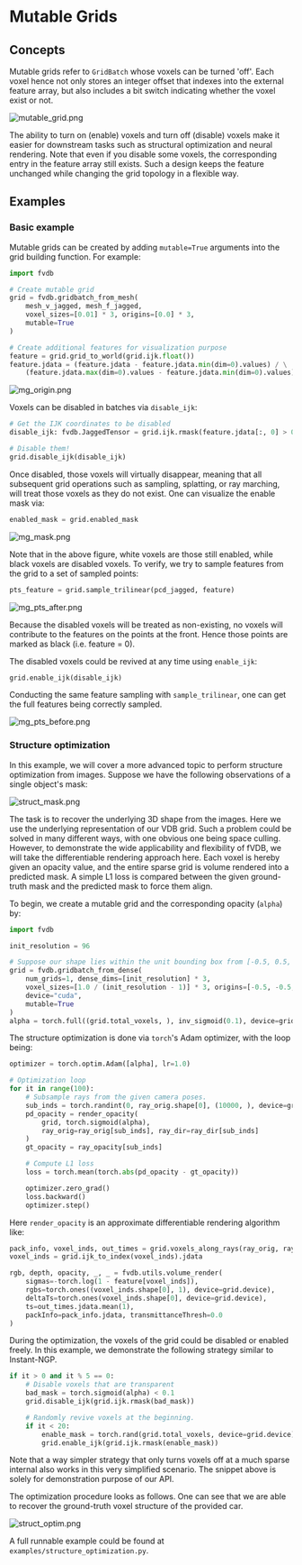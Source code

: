 # Mutable Grids

## Concepts

Mutable grids refer to `GridBatch` whose voxels can be turned 'off'.
Each voxel hence not only stores an integer offset that indexes into the external feature array, but also includes a bit switch indicating whether the voxel exist or not.

![mutable_grid.png](../imgs/fig/mutable_grid.png)

The ability to turn on (enable) voxels and turn off (disable) voxels make it easier for downstream tasks such as structural optimization and neural rendering.
Note that even if you disable some voxels, the corresponding entry in the feature array still exists.
Such a design keeps the feature unchanged while changing the grid topology in a flexible way.

## Examples

### Basic example

Mutable grids can be created by adding `mutable=True` arguments into the grid building function.
For example:

```python
import fvdb

# Create mutable grid
grid = fvdb.gridbatch_from_mesh(
    mesh_v_jagged, mesh_f_jagged,
    voxel_sizes=[0.01] * 3, origins=[0.0] * 3,
    mutable=True
)

# Create additional features for visualization purpose
feature = grid.grid_to_world(grid.ijk.float())
feature.jdata = (feature.jdata - feature.jdata.min(dim=0).values) / \
    (feature.jdata.max(dim=0).values - feature.jdata.min(dim=0).values)
```

![mg_origin.png](../imgs/fig/mg_origin.png)

Voxels can be disabled in batches via `disable_ijk`:

```python
# Get the IJK coordinates to be disabled
disable_ijk: fvdb.JaggedTensor = grid.ijk.rmask(feature.jdata[:, 0] > 0.5)

# Disable them!
grid.disable_ijk(disable_ijk)
```

Once disabled, those voxels will virtually disappear, meaning that all subsequent grid operations such as sampling, splatting, or ray marching, will treat those voxels as they do not exist.
One can visualize the enable mask via:

```python
enabled_mask = grid.enabled_mask
```

![mg_mask.png](../imgs/fig/mg_mask.png)

Note that in the above figure, white voxels are those still enabled, while black voxels are disabled voxels.
To verify, we try to sample features from the grid to a set of sampled points:

```python
pts_feature = grid.sample_trilinear(pcd_jagged, feature)
```

![mg_pts_after.png](../imgs/fig/mg_pts_after.png)

Because the disabled voxels will be treated as non-existing, no voxels will contribute to the features on the points at the front. Hence those points are marked as black (i.e. feature = 0).

The disabled voxels could be revived at any time using `enable_ijk`:

```python
grid.enable_ijk(disable_ijk)
```

Conducting the same feature sampling with `sample_trilinear`, one can get the full features being correctly sampled.

![mg_pts_before.png](../imgs/fig/mg_pts_before.png)

### Structure optimization

In this example, we will cover a more advanced topic to perform structure optimization from images.
Suppose we have the following observations of a single object's mask:

![struct_mask.png](../imgs/fig/struct_mask.png)

The task is to recover the underlying 3D shape from the images. Here we use the underlying representation of our VDB grid.
Such a problem could be solved in many different ways, with one obvious one being space culling.
However, to demonstrate the wide applicability and flexibility of fVDB, we will take the differentiable rendering approach here.
Each voxel is hereby given an opacity value, and the entire sparse grid is volume rendered into a predicted mask.
A simple L1 loss is compared between the given ground-truth mask and the predicted mask to force them align.

To begin, we create a mutable grid and the corresponding opacity (`alpha`) by:
```python
import fvdb

init_resolution = 96

# Suppose our shape lies within the unit bounding box from [-0.5, 0.5, 0.5] to [0.5, 0.5, 0.5]
grid = fvdb.gridbatch_from_dense(
    num_grids=1, dense_dims=[init_resolution] * 3,
    voxel_sizes=[1.0 / (init_resolution - 1)] * 3, origins=[-0.5, -0.5, -0.5],
    device="cuda",
    mutable=True
)
alpha = torch.full((grid.total_voxels, ), inv_sigmoid(0.1), device=grid.device, requires_grad=True)
```

The structure optimization is done via `torch`'s Adam optimizer, with the loop being:

```python
optimizer = torch.optim.Adam([alpha], lr=1.0)

# Optimization loop
for it in range(100):
    # Subsample rays from the given camera poses.
    sub_inds = torch.randint(0, ray_orig.shape[0], (10000, ), device=grid.device)
    pd_opacity = render_opacity(
        grid, torch.sigmoid(alpha),
        ray_orig=ray_orig[sub_inds], ray_dir=ray_dir[sub_inds]
    )
    gt_opacity = ray_opacity[sub_inds]

    # Compute L1 loss
    loss = torch.mean(torch.abs(pd_opacity - gt_opacity))

    optimizer.zero_grad()
    loss.backward()
    optimizer.step()
```

Here `render_opacity` is an approximate differentiable rendering algorithm like:

```python
pack_info, voxel_inds, out_times = grid.voxels_along_rays(ray_orig, ray_dir, 128, 0.0)
voxel_inds = grid.ijk_to_index(voxel_inds).jdata

rgb, depth, opacity, _, _ = fvdb.utils.volume_render(
    sigmas=-torch.log(1 - feature[voxel_inds]),
    rgbs=torch.ones((voxel_inds.shape[0], 1), device=grid.device),
    deltaTs=torch.ones(voxel_inds.shape[0], device=grid.device),
    ts=out_times.jdata.mean(1),
    packInfo=pack_info.jdata, transmittanceThresh=0.0
)
```

During the optimization, the voxels of the grid could be disabled or enabled freely.
In this example, we demonstrate the following strategy similar to Instant-NGP.

```python
if it > 0 and it % 5 == 0:
    # Disable voxels that are transparent
    bad_mask = torch.sigmoid(alpha) < 0.1
    grid.disable_ijk(grid.ijk.rmask(bad_mask))

    # Randomly revive voxels at the beginning.
    if it < 20:
        enable_mask = torch.rand(grid.total_voxels, device=grid.device) < 0.01
        grid.enable_ijk(grid.ijk.rmask(enable_mask))
```

Note that a way simpler strategy that only turns voxels off at a much sparse internal also works in this very simplified scenario.
The snippet above is solely for demonstration purpose of our API.

The optimization procedure looks as follows. One can see that we are able to recover the ground-truth voxel structure of the provided car.

![struct_optim.png](../imgs/fig/struct_optim.png)

A full runnable example could be found at `examples/structure_optimization.py`.
